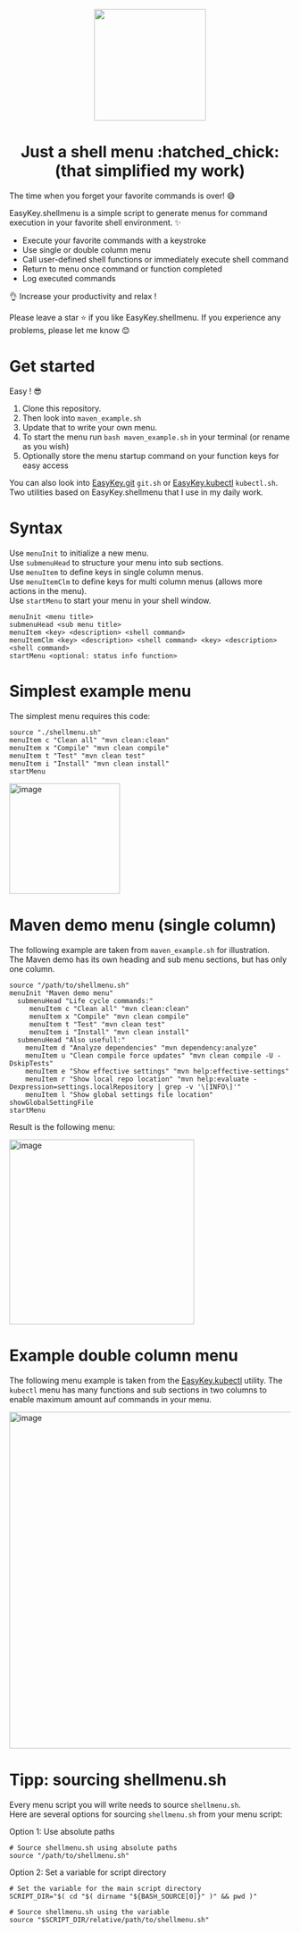 <p align="center">
    <img src="https://github.com/nschlimm/EasyKey.shellmenu/assets/876604/2fb79ee4-60ad-4a9d-a224-d3e544662477" width="200px">
</p>

<h1 align="center">Just a shell menu :hatched_chick:
<br> (that simplified my work) </h1>

The time when you forget your favorite commands is over! :sweat_smile:

EasyKey.shellmenu is a simple script to generate menus for command execution in your favorite shell environment. ✨  

- Execute your favorite commands with a keystroke
- Use single or double column menu
- Call user-defined shell functions or immediately execute shell command
- Return to menu once command or function completed
- Log executed commands 

👌 Increase your productivity and relax !

Please leave a star ⭐ if you like EasyKey.shellmenu. If you experience any problems, please let me know 😊

# Get started 

Easy ! 😎 
1. Clone this repository. 
2. Then look into `maven_example.sh`
3. Update that to write your own menu.
4. To start the menu run `bash maven_example.sh` in your terminal (or rename as you wish)
5. Optionally store the menu startup command on your function keys for easy access  

You can also look into [EasyKey.git](https://github.com/nschlimm/EasyKey.shellmenu/tree/main/EasyKey.git) `git.sh` or [EasyKey.kubectl](https://github.com/nschlimm/EasyKey.shellmenu/tree/main/EasyKey.kubectl) `kubectl.sh`. Two utilities based on EasyKey.shellmenu that I use in my daily work.  

# Syntax

Use `menuInit` to initialize a new menu.  
Use `submenuHead` to structure your menu into sub sections.  
Use `menuItem` to define keys in single column menus.  
Use `menuItemClm` to define keys for multi column menus (allows more actions in the menu).  
Use `startMenu` to start your menu in your shell window.  

```
menuInit <menu title>
submenuHead <sub menu title>
menuItem <key> <description> <shell command>
menuItemClm <key> <description> <shell command> <key> <description> <shell command>
startMenu <optional: status info function>
```

# Simplest example menu

The simplest menu requires this code:

```
source "./shellmenu.sh"
menuItem c "Clean all" "mvn clean:clean"
menuItem x "Compile" "mvn clean compile" 
menuItem t "Test" "mvn clean test" 
menuItem i "Install" "mvn clean install"  
startMenu
```

<img width="198" alt="image" src="https://github.com/nschlimm/EasyKey.shellmenu/assets/876604/4a61a5f0-fadc-4018-b570-7b5e42551a02">

# Maven demo menu (single column)

The following example are taken from `maven_example.sh` for illustration.  
The Maven demo has its own heading and sub menu sections, but has only one column.

```
source "/path/to/shellmenu.sh"
menuInit "Maven demo menu"
  submenuHead "Life cycle commands:"
     menuItem c "Clean all" "mvn clean:clean"
     menuItem x "Compile" "mvn clean compile" 
     menuItem t "Test" "mvn clean test" 
     menuItem i "Install" "mvn clean install"  
  submenuHead "Also usefull:"
    menuItem d "Analyze dependencies" "mvn dependency:analyze"
    menuItem u "Clean compile force updates" "mvn clean compile -U -DskipTests" 
    menuItem e "Show effective settings" "mvn help:effective-settings"
    menuItem r "Show local repo location" "mvn help:evaluate -Dexpression=settings.localRepository | grep -v '\[INFO\]'" 
    menuItem l "Show global settings file location" showGlobalSettingFile
startMenu
```
Result is the following menu:

<img width="331" alt="image" src="https://github.com/nschlimm/EasyKey.shellmenu/assets/876604/5ad8e8d4-966c-493d-b8d0-ef2a514e242e">

# Example double column menu

The following menu example is taken from the [EasyKey.kubectl](https://github.com/nschlimm/EasyKey.shellmenu/tree/main/EasyKey.kubectl) utility.
The `kubectl` menu has many functions and sub sections in two columns to enable maximum amount auf commands in your menu.

<img width="603" alt="image" src="https://github.com/nschlimm/EasyKey.shellmenu/assets/876604/9130ac29-0a4f-42ee-9d7b-abdb882c80ff">

# Tipp: sourcing shellmenu.sh 

Every menu script you will write needs to source `shellmenu.sh`.   
Here are several options for sourcing `shellmenu.sh` from your menu script:

Option 1: Use absolute paths

```
# Source shellmenu.sh using absolute paths
source "/path/to/shellmenu.sh"
```

Option 2: Set a variable for script directory

```
# Set the variable for the main script directory
SCRIPT_DIR="$( cd "$( dirname "${BASH_SOURCE[0]}" )" && pwd )"

# Source shellmenu.sh using the variable
source "$SCRIPT_DIR/relative/path/to/shellmenu.sh"
```
